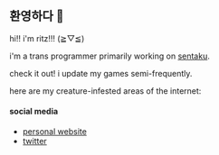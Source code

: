 ## 환영하다 🌇

hi!! i'm ritz!!! (≧▽≦)

i'm a trans programmer primarily working on [sentaku](https://github.com/enfier/sentaku). 

check it out! i update my games semi-frequently.

here are my creature-infested areas of the internet:

#### social media
 - [personal website](https://enfier.github.io)
 - [twitter](https://twitter.com/grocerybagmp3)
